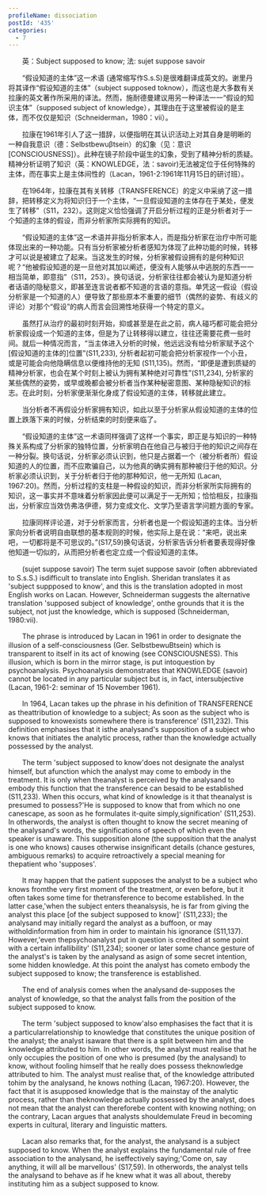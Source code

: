 ```yaml
---
profileName: dissociation
postId: '435'
categories:
  - 7
---
```

‌‌‌‌　　英：Subject supposed to know; 法: sujet suppose savoir


‌‌‌‌　　“假设知道的主体”这一术语 (通常缩写作S.s.S)是很难翻译成英文的。谢里丹将其译作“假设知道的主体”（subject supposed toknow），而这也是大多数有关拉康的英文著作所采用的译法。然而，施耐德曼建议用另一种译法一一“假设的知识主体”（supposed subject of knowledge），其理由在于这里被假设的是主体，而不仅仅是知识（Schneiderman，1980：vii）。

‌‌‌‌　　拉康在1961年引人了这一措辞，以便指明在其认识活动上对其自身是明晰的一种自我意识（德：Selbstbewuβtsein）的幻象（见：意识[CONSCIOUSNESS]）。此种在镜子阶段中诞生的幻象，受到了精神分析的质疑。精神分析证明了知识（英：KNOWLEDGE，法：savoir)无法被定位于任何特殊的主体，而在事实上是主体间性的（Lacan，1961-2:1961年11月15日的研讨班）。

‌‌‌‌　　在1964年，拉康在其有关转移（TRANSFERENCE）的定义中采纳了这一措辞，把转移定义为将知识归于一个主体，“一旦假设知道的主体存在于某处，便发生了转移”（S11，232）。这则定义恰恰强调了开启分析过程的正是分析者对于一个知道的主体的假设，而非分析家所实际拥有的知识。

‌‌‌‌　　“假设知道的主体”这一术语并非指分析家本人，而是指分析家在治疗中所可能体现出来的一种功能。只有当分析家被分析者感知为体现了此种功能的时候，转移才可以说是被建立了起来。当这发生的时候，分析家被假设拥有的是何种知识呢？“他被假设知道的是一旦他对其加以阐述，便没有人能够从中逃脱的东西一一相当简单，即意指”（S11，253）。换句话说，分析家往往都会被认为是知道分析者话语的隐秘意义，即甚至连言说者都不知道的言语的意指。单凭这一假设（假设分析家是一个知道的人）便导致了那些原本不重要的细节（偶然的姿势、有歧义的评论）对那个“假设”的病人而言会回溯性地获得一个特定的意义。

‌‌‌‌　　虽然打从治疗的最初时刻开始，抑或甚至是在此之前，病人碰巧都可能会把分析家假设成一个知道的主体，但是为了让转移得以建立，往往还需要花费一些时间。就后一种情况而言，“当主体进入分析的时候，他远远没有给分析家赋予这个[假设知道的主体的]位置”(S11,233), 分析者起初可能会把分析家视作一个小丑，或是可能会向他隐瞒信息以便维持他的无知 (S11,135)。然而，“即便是遭到质疑的精神分析家，也会在某个时刻上被认为拥有某种绝对可靠性”(S11,234), 分析家的某些偶然的姿势，或早或晚都会被分析者当作某种秘密意图、某种隐秘知识的标志。在此时刻，分析家便渐渐化身成了假设知道的主体，转移就此建立。

‌‌‌‌　　当分析者不再假设分析家拥有知识，如此以至于分析家从假设知道的主体的位置上跌落下来的时候，分析结束的时刻便来临了。

‌‌‌‌　　“假设知道的主体”这一术语同样强调了这样一个事实，即正是与知识的一种特殊关系构成了分析家的独特位置，分析家明白在他自己与被归于他的知识之间存在一种分裂。换句话说，分析家必须认识到，他只是占据着一个（被分析者所）假设知道的人的位置，而不应欺骗自己，以为他真的确实拥有那种被归于他的知识。分析家必须认识到，关于分析者归于他的那种知识，他一无所知 (Lacan, 1967:20)。然而，分析过程的支柱是一种假设的知识，而非分析家所实际拥有的知识，这一事实并不意味着分析家因此便可以满足于一无所知；恰恰相反，拉康指出，分析家应当效仿弗洛伊德，努力变成文化、文学乃至语言学问题方面的专家。

‌‌‌‌　　拉康同样评论道，对于分析家而言，分析者也是一个假设知道的主体。当分析家向分析者说明自由联想的基本规则的时候，他实际上是在说：“来吧，说出来吧，一切都将是不可思议的。”(S17,59)换句话说，分析家告诉分析者要表现得好像他知道一切似的，从而把分析者也定立成一个假设知道的主体。


‌‌‌‌　　(sujet suppose savoir) The term sujet suppose savoir (often abbreviated to S.s.S.) isdifficult to translate into English. Sheridan translates it as 'subject suppposed to know', and this is the translation adopted in most English works on Lacan. However, Schneiderman suggests the alternative translation 'supposed subject of knowledge', onthe grounds that it is the subject, not just the knowledge, which is supposed (Schneiderman, 1980:vii).

‌‌‌‌　　The phrase is introduced by Lacan in 1961 in order to designate the illusion of a self-consciousness (Ger. SelbstbewuBtsein) which is transparent to itself in its act of knowing (see CONSCIOUSNESS). This illusion, which is born in the mirror stage, is put intoquestion by psychoanalysis. Psychoanalysis demonstrates that KNOWLEDGE (savoir) cannot be located in any particular subject but is, in fact, intersubjective (Lacan, 1961-2: seminar of 15 November 1961).

‌‌‌‌　　In 1964, Lacan takes up the phrase in his definition of TRANSFERENCE as theattribution of knowledge to a subject; As soon as the subject who is supposed to knowexists somewhere there is transference' (S11,232). This definition emphasises that it isthe analysand's supposition of a subject who knows that initiates the analytic process, rather than the knowledge actually possessed by the analyst.

‌‌‌‌　　The term 'subject supposed to know'does not designate the analyst himself, but afunction which the analyst may come to embody in the treatment. It is only when theanalyst is perceived by the analysand to embody this function that the transference can besaid to be established (S11,233). When this occurs, what kind of knowledge is it that theanalyst is presumed to possess?'He is supposed to know that from which no one canescape, as soon as he formulates it-quite simply,signification' (S11,253). In otherwords, the analyst is often thought to know the secret meaning of the analysand's words, the significations of speech of which even the speaker is unaware. This supposition alone (the supposition that the analyst is one who knows) causes otherwise insignificant details (chance gestures, ambiguous remarks) to acquire retroactively a special meaning for thepatient who 'supposes'.

‌‌‌‌　　It may happen that the patient supposes the analyst to be a subject who knows fromthe very first moment of the treatment, or even before, but it often takes some time for thetransference to become established. In the latter case,'when the subject enters theanalsysis, he is far from giving the analyst this place [of the subject supposed to know]' (S11,233); the analysand may initially regard the analyst as a buffoon, or may witholdinformation from him in order to maintain his ignorance (S11,137). However,'even thepsychoanalyst put in question is credited at some point with a certain infallibility' (S11,234); sooner or later some chance gesture of the analyst's is taken by the analysand as asign of some secret intention, some hidden knowledge. At this point the analyst has cometo embody the subject supposed to know; the transference is established.

‌‌‌‌　　The end of analysis comes when the analysand de-supposes the analyst of knowledge, so that the analyst falls from the position of the subject supposed to know.

‌‌‌‌　　The term 'subject supposed to know'also emphasises the fact that it is a particularrelationship to knowledge that constitutes the unique position of the analyst; the analyst isaware that there is a split between him and the knowledge attributed to him. In other words, the analyst must realise that he only occupies the position of one who is presumed (by the analysand) to know, without fooling himself that he really does possess theknowledge attributed to him. The analyst must realise that, of the knowledge attributed tohim by the analysand, he knows nothing (Lacan, 1967:20). However, the fact that it is asupposed knowledge that is the mainstay of the analytic process, rather than theknowledge actually possessed by the analyst, does not mean that the analyst can thereforebe content with knowing nothing; on the contrary, Lacan argues that analysts shouldemulate Freud in becoming experts in cultural, literary and linguistic matters.

‌‌‌‌　　Lacan also remarks that, for the analyst, the analysand is a subject supposed to know. When the analyst explains the fundamental rule of free association to the analysand, he iseffectively saying;'Come on, say anything, it will all be marvellous' (S17,59). In otherwords, the analyst tells the analysand to behave as if he knew what it was all about, thereby instituting him as a subject supposed to know.

